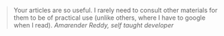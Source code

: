 <blockquote>
  Your articles are so useful. I rarely need to consult other materials for them to be of practical use (unlike others, where I have to google when I read).
  <cite>Amarender Reddy, self taught developer</cite>
</blockquote>
